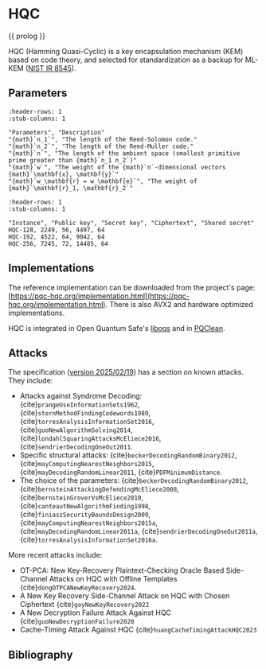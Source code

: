 # HQC

{{ prolog }}

HQC (Hamming Quasi-Cyclic) is a key encapsulation mechanism (KEM) based on code
theory, and selected for standardization as a backup for ML-KEM ([NIST IR
8545](https://csrc.nist.gov/pubs/ir/8545/final)).

## Parameters

```{csv-table} Description of HQC parameters
:header-rows: 1
:stub-columns: 1

"Parameters", "Description"
"{math}`n_1`", "The length of the Reed-Solomon code."
"{math}`n_2`", "The length of the Reed-Muller code."
"{math}`n`", "The length of the ambient space (smallest primitive prime greater than {math}`n_1 n_2`)"
"{math}`w`", "The weight of the {math}`n`-dimensional vectors {math}`\mathbf{x}, \mathbf{y}`"
"{math}`w_\mathbf{r} = w_\mathbf{e}`", "The weight of {math}`\mathbf{r}_1, \mathbf{r}_2`"
```

```{csv-table} Size in bytes for HQC
:header-rows: 1
:stub-columns: 1

"Instance", "Public key", "Secret key", "Ciphertext", "Shared secret"
HQC-128, 2249, 56, 4497, 64
HQC-192, 4522, 64, 9042, 64
HQC-256, 7245, 72, 14485, 64
```

## Implementations

The reference implementation can be downloaded from the project's page:
[https://pqc-hqc.org/implementation.html](https://pqc-hqc.org/implementation.html).
There is also AVX2 and hardware optimized implementations.

HQC is integrated in Open Quantum Safe's
[liboqs](https://openquantumsafe.org/liboqs/algorithms/kem/hqc.html) and in
[PQClean](https://github.com/PQClean/PQClean).

## Attacks

The specification ([version 2025/02/19](https://pqc-hqc.org/doc/hqc-specification_2025-02-19.pdf)) has a section on known attacks. They include:

- Attacks against Syndrome Decoding: {cite}`prangeUseInformationSets1962`, {cite}`sternMethodFindingCodewords1989`, {cite}`torresAnalysisInformationSet2016`, {cite}`guoNewAlgorithmSolving2014`, {cite}`londahlSquaringAttacksMcEliece2016`, {cite}`sendrierDecodingOneOut2011`.
- Specific structural attacks: {cite}`beckerDecodingRandomBinary2012`, {cite}`mayComputingNearestNeighbors2015`, {cite}`mayDecodingRandomLinear2011`, {cite}`PDFMinimumDistance`.
- The choice of the parameters: {cite}`beckerDecodingRandomBinary2012`, {cite}`bernsteinAttackingDefendingMcEliece2008`, {cite}`bernsteinGroverVsMcEliece2010`, {cite}`canteautNewAlgorithmFinding1998`, {cite}`finiaszSecurityBoundsDesign2009`, {cite}`mayComputingNearestNeighbors2015a`, {cite}`mayDecodingRandomLinear2011a`, {cite}`sendrierDecodingOneOut2011a`, {cite}`torresAnalysisInformationSet2016a`.

More recent attacks include:

- OT-PCA: New Key-Recovery Plaintext-Checking Oracle Based Side-Channel Attacks on HQC with Offline Templates {cite}`dongOTPCANewKeyRecovery2024`.
- A New Key Recovery Side-Channel Attack on HQC with Chosen Ciphertext {cite}`goyNewKeyRecovery2022`
- A New Decryption Failure Attack Against HQC {cite}`guoNewDecryptionFailure2020`
- Cache-Timing Attack Against HQC {cite}`huangCacheTimingAttackHQC2023`

## Bibliography

```{bibliography} hqc.bib

```
